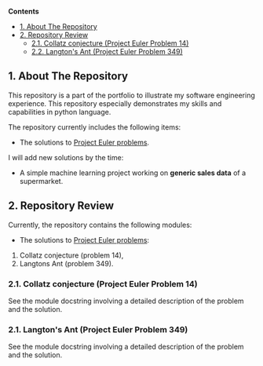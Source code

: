 **Contents**
- [1. About The Repository](#sec1)
- [2. Repository Review](#sec2)
  - [2.1. Collatz conjecture (Project Euler Problem 14)](#sec21)
  - [2.2. Langton's Ant (Project Euler Problem 349)](#sec22)

## 1. About The Repository <a id='sec1'></a>

This repository is a part of the portfolio to illustrate my software engineering experience.
This repository especially demonstrates my skills and capabilities in python language.

The repository currently includes the following items:
- The solutions to [Project Euler problems](#https://projecteuler.net/).

I will add new solutions by the time:
- A simple machine learning project working on **generic sales data** of a supermarket.

## 2. Repository Review <a id='sec2'></a>

Currently, the repository contains the following modules:
- The solutions to [Project Euler problems](#https://projecteuler.net/):
1. Collatz conjecture (problem 14),
2. Langtons Ant (problem 349).

### 2.1. Collatz conjecture (Project Euler Problem 14) <a id='sec21'></a>

See the module docstring involving a detailed description of the problem and the solution.

### 2.1. Langton's Ant (Project Euler Problem 349) <a id='sec21'></a>

See the module docstring involving a detailed description of the problem and the solution.
